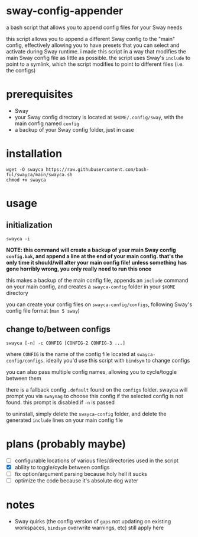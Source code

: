 # sway-config-appender
a bash script that allows you to append config files for your Sway needs

this script allows you to append a different Sway config to the "main" config, effectively allowing you to have presets that you can select and activate during Sway runtime. i made this script in a way that modifies the main Sway config file as little as possible. the script uses Sway's `include` to point to a symlink, which the script modifies to point to different files (i.e. the configs)

# prerequisites
- Sway
- your Sway config directory is located at `$HOME/.config/sway`, with the main config named `config`
- a backup of your Sway config folder, just in case

# installation
```
wget -O swayca https://raw.githubusercontent.com/bash-ful/swayca/main/swayca.sh
chmod +x swayca
```

# usage
## initialization
```
swayca -i
```
**NOTE: this command will create a backup of your main Sway config `config.bak`, and append a line at the end of your main config. that's the only time it should/will alter your main config file! unless something has gone horribly wrong, you only really need to run this once**

this makes a backup of the main config file, appends an `include` command on your main config, and creates a `swayca-config` folder in your `$HOME` directory

you can create your config files on `swayca-config/configs`, following Sway's config file format (`man 5 sway`)


## change to/between configs
```
swayca [-n] -c CONFIG [CONFIG-2 CONFIG-3 ...]
```
where `CONFIG` is the name of the config file located at `swayca-config/configs`. ideally you'd use this script with `bindsym` to change configs

you can also pass multiple config names, allowing you to cycle/toggle between them

there is a fallback config `.default` found on the `configs` folder. swayca will prompt you via `swaynag` to choose this config if the selected config is not found. this prompt is disabled if `-n` is passed

to uninstall, simply delete the `swayca-config` folder, and delete the generated `include` lines on your main config file

# plans (probably maybe)

- [ ] configurable locations of various files/directories used in the script
- [x] ability to toggle/cycle between configs
- [ ] fix option/argument parsing because holy hell it sucks
- [ ] optimize the code because it's absolute dog water

# notes
  - Sway quirks (the config version of `gaps` not updating on existing workspaces, `bindsym` overwrite warnings, etc) still apply here
